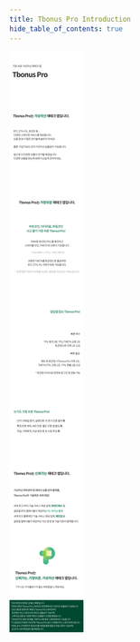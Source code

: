 ```yaml
---
title: Tbonus Pro Introduction
hide_table_of_contents: true
---
```



![alt 属性文本](../../../../../../static/img/beginner/cs/cs_tp.jpg)


